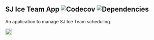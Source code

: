 ## SJ Ice Team App ![Codecov](https://img.shields.io/codecov/c/github/mattcarlotta/SJSITApp) ![Dependencies](https://img.shields.io/david/mattcarlotta/SJSITApp.svg?style=flat-square)

An application to manage SJ Ice Team scheduling.

<a target="_blank" rel="noopener noreferrer" href="https://trello.com/b/39l0txdu/sjs-ice-team-app">
  <img src="https://i.imgur.com/APUzNtR.png" alt="trello.png" height="20px"></img>
</a>
